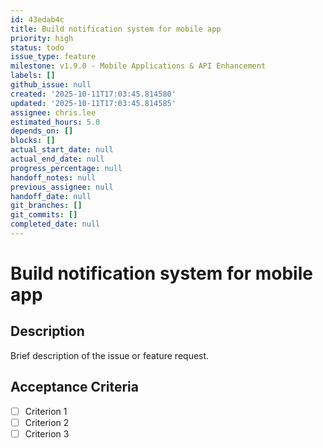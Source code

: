 ```yaml
---
id: 43edab4c
title: Build notification system for mobile app
priority: high
status: todo
issue_type: feature
milestone: v1.9.0 - Mobile Applications & API Enhancement
labels: []
github_issue: null
created: '2025-10-11T17:03:45.814580'
updated: '2025-10-11T17:03:45.814585'
assignee: chris.lee
estimated_hours: 5.0
depends_on: []
blocks: []
actual_start_date: null
actual_end_date: null
progress_percentage: null
handoff_notes: null
previous_assignee: null
handoff_date: null
git_branches: []
git_commits: []
completed_date: null
---
```


# Build notification system for mobile app

## Description

Brief description of the issue or feature request.

## Acceptance Criteria

- [ ] Criterion 1
- [ ] Criterion 2
- [ ] Criterion 3